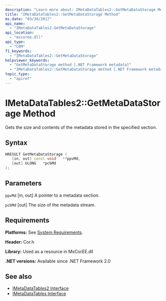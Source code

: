 ```yaml
---
description: "Learn more about: IMetaDataTables2::GetMetaDataStorage Method"
title: "IMetaDataTables2::GetMetaDataStorage Method"
ms.date: "03/30/2017"
api_name:
  - "IMetaDataTables2.GetMetaDataStorage"
api_location:
  - "mscoree.dll"
api_type:
  - "COM"
f1_keywords:
  - "IMetaDataTables2::GetMetaDataStorage"
helpviewer_keywords:
  - "GetMetaDataStorage method [.NET Framework metadata]"
  - "IMetaDataTables2::GetMetaDataStorage method [.NET Framework metadata]"
topic_type:
  - "apiref"
---
```

# IMetaDataTables2::GetMetaDataStorage Method

Gets the size and contents of the metadata stored in the specified section.

## Syntax

```cpp
HRESULT GetMetaDataStorage (
   [in, out] const void   **ppvMd,
   [out] ULONG   *pcbMd
);
```

## Parameters

 `ppvMd`
 [in, out] A pointer to a metadata section.

 `pcbMd`
 [out] The size of the metadata stream.

## Requirements

 **Platforms:** See [System Requirements](../../../framework/get-started/system-requirements.md).

 **Header:** Cor.h

 **Library:** Used as a resource in MsCorEE.dll

 **.NET versions:** Available since .NET Framework 2.0

## See also

- [IMetaDataTables2 Interface](imetadatatables2-interface.md)
- [IMetaDataTables Interface](imetadatatables-interface.md)
